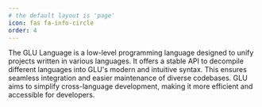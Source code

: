```yaml
---
# the default layout is 'page'
icon: fas fa-info-circle
order: 4
---
```


The GLU Language is a low-level programming language designed to unify projects written in various languages. It offers a stable API to decompile different languages into GLU's modern and intuitive syntax. This ensures seamless integration and easier maintenance of diverse codebases. GLU aims to simplify cross-language development, making it more efficient and accessible for developers.
